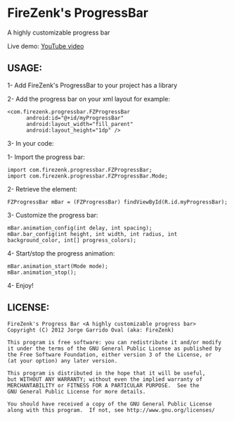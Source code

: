 FireZenk's ProgressBar
======================

A highly customizable progress bar

Live demo: [YouTube video](http://www.youtube.com/watch?v=naWjI9C7Z6w)

USAGE:
----------------------

1- Add FireZenk's ProgressBar to your project has a library

2- Add the progress bar on your xml layout for example:

    <com.firezenk.progressbar.FZProgressBar 
          android:id="@+id/myProgressBar"
          android:layout_width="fill_parent"
          android:layout_height="1dp" />
          
3- In your code:

  1- Import the progress bar:
  
    import com.firezenk.progressbar.FZProgressBar;
    import com.firezenk.progressbar.FZProgressBar.Mode;
    
  2- Retrieve the element:
  
    FZProgressBar mBar = (FZProgressBar) findViewById(R.id.myProgressBar);
    
  3- Customize the progress bar:
  
    mBar.animation_config(int delay, int spacing);
    mBar.bar_config(int height, int width, int radius, int background_color, int[] progress_colors);
    
  4- Start/stop the progress animation:
  
    mBar.animation_start(Mode mode);
    mBar.animation_stop();

4- Enjoy!

LICENSE:
----------------------

    FireZenk's Progress Bar <A highly customizable progress bar>
    Copyright (C) 2012 Jorge Garrido Oval (aka: FireZenk)

    This program is free software: you can redistribute it and/or modify
    it under the terms of the GNU General Public License as published by
    the Free Software Foundation, either version 3 of the License, or
    (at your option) any later version.

    This program is distributed in the hope that it will be useful,
    but WITHOUT ANY WARRANTY; without even the implied warranty of
    MERCHANTABILITY or FITNESS FOR A PARTICULAR PURPOSE.  See the
    GNU General Public License for more details.

    You should have received a copy of the GNU General Public License
    along with this program.  If not, see http://www.gnu.org/licenses/